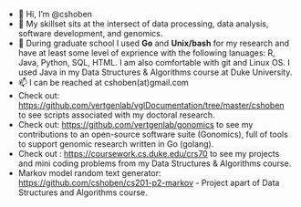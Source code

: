 - 👋 Hi, I’m @cshoben
- 👀 My skillset sits at the intersect of data processing, data analysis, software development, and genomics. 
- 🌱 During graduate school I used **Go** and **Unix/bash** for my research and have at least some level of exprience with the following lanuages: R, Java, Python, SQL, HTML. I am also comfortable with git and Linux OS. I used Java in my Data Structures & Algorithms course at Duke University.
- 📫 I can be reached at cshoben(at)gmail.com 
- Check out: https://github.com/vertgenlab/vglDocumentation/tree/master/cshoben to see scripts associated with my doctoral research.
- Check out: https://github.com/vertgenlab/gonomics to see my contributions to an open-source software suite (Gonomics), full of tools to support genomic research written in Go (golang).
- Check out : https://coursework.cs.duke.edu/crs70 to see my projects and mini coding problems from my Data Structures & Algorithms course. 
- Markov model random text generator: https://github.com/cshoben/cs201-p2-markov - Project apart of Data Structures and Algorithms course. 

<!---
cshoben/cshoben is a ✨ special ✨ repository because its `README.md` (this file) appears on your GitHub profile.
You can click the Preview link to take a look at your changes.
--->
